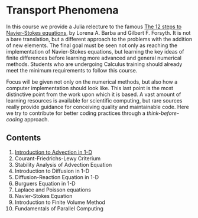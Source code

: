 # Transport Phenomena

In this course we provide a Julia relecture to the famous [The 12 steps to
Navier-Stokes equations](https://jose.theoj.org/papers/10.21105/jose.00021), by
Lorena A. Barba and Gilbert F. Forsyth. It is not a bare translation, but a
different approach to the problems with the addition of new elements. The final
goal must be seen not only as reaching the implementation of Navier-Stokes
equations, but learning the key ideas of finite differences before learning more
advanced and general numerical methods. Students who are undergoing Calculus
training should already meet the minimum requirements to follow this course.

Focus will be given not only on the numerical methods, but also how a computer
implementation should look like. This last point is the most distinctive point
from the work upon which it is based. A vast amount of learning resources is
available for scientific computing, but rare sources really provide guidance for
conceiving quality and maintainable code. Here we try to contribute for better
coding practices through a *think-before-coding* approach.

## Contents

1. [Introduction to Advection in 1-D](001-advection-1d.md)
1. Courant-Friedrichs-Lewy Criterium
1. Stability Analysis of Advection Equation
1. Introduction to Diffusion in 1-D
1. Diffusion-Reaction Equation in 1-D
1. Burguers Equation in 1-D
1. Laplace and Poisson equations
1. Navier-Stokes Equation
1. Introduction to Finite Volume Method
1. Fundamentals of Parallel Computing

